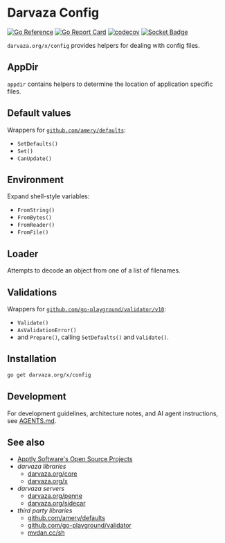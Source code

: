 # Darvaza Config

[![Go Reference][godoc-badge]][godoc-link]
[![Go Report Card][goreportcard-badge]][goreportcard-link]
[![codecov][codecov-badge]][codecov-link]
[![Socket Badge][socket-badge]][socket-link]

`darvaza.org/x/config` provides helpers
for dealing with config files.

[godoc-link]: https://pkg.go.dev/darvaza.org/x/config
[godoc-badge]: https://pkg.go.dev/badge/darvaza.org/x/config.svg
[goreportcard-link]: https://goreportcard.com/report/darvaza.org/x/config
[goreportcard-badge]: https://goreportcard.com/badge/darvaza.org/x/config
[codecov-link]: https://codecov.io/gh/darvaza-proxy/x
[codecov-badge]: https://codecov.io/github/darvaza-proxy/x/graph/badge.svg?flag=config
[socket-badge]: https://socket.dev/api/badge/go/package/darvaza.org/x/config
[socket-link]: https://socket.dev/go/package/darvaza.org/x/config

[darvaza-core]: https://pkg.go.dev/darvaza.org/core
[darvaza-penne]: https://pkg.go.dev/darvaza.org/penne
[darvaza-sidecar]: https://pkg.go.dev/darvaza.org/sidecar
[darvaza-x]: https://github.com/darvaza-proxy/x

[amery-defaults]: https://pkg.go.dev/github.com/amery/defaults
[go-playground-validator]: https://pkg.go.dev/github.com/go-playground/validator/v10

## AppDir

`appdir` contains helpers to determine the location of application
specific files.

## Default values

Wrappers for [`github.com/amery/defaults`][amery-defaults]:

* `SetDefaults()`
* `Set()`
* `CanUpdate()`

## Environment

Expand shell-style variables:

* `FromString()`
* `FromBytes()`
* `FromReader()`
* `FromFile()`

## Loader

Attempts to decode an object from one of a list of filenames.

## Validations

Wrappers for
[`github.com/go-playground/validator/v10`][go-playground-validator]:

* `Validate()`
* `AsValidationError()`
* and `Prepare()`, calling `SetDefaults()` and `Validate()`.

## Installation

```bash
go get darvaza.org/x/config
```

## Development

For development guidelines, architecture notes, and AI agent instructions, see
[AGENTS.md](AGENTS.md).

## See also

* [Apptly Software's Open Source Projects](https://oss.apptly.co/)
* _darvaza libraries_
  * [darvaza.org/core][darvaza-core]
  * [darvaza.org/x][darvaza-x]
* _darvaza servers_
  * [darvaza.org/penne][darvaza-penne]
  * [darvaza.org/sidecar][darvaza-sidecar]
* _third party libraries_
  * [github.com/amery/defaults][amery-defaults]
  * [github.com/go-playground/validator][go-playground-validator]
  * [mvdan.cc/sh](https://pkg.go.dev/mvdan.cc/sh/v3)
